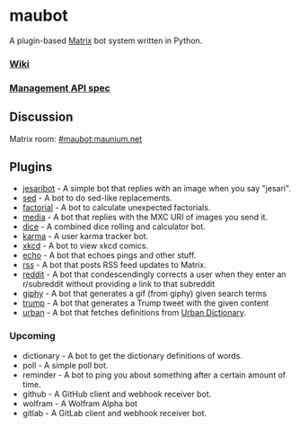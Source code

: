 # maubot
A plugin-based [Matrix](https://matrix.org) bot system written in Python.

### [Wiki](https://github.com/maubot/maubot/wiki)

### [Management API spec](https://github.com/maubot/maubot/blob/master/maubot/management/api/spec.md)

## Discussion
Matrix room: [#maubot:maunium.net](https://matrix.to/#/#maubot:maunium.net)

## Plugins
* [jesaribot](https://github.com/maubot/jesaribot) - A simple bot that replies with an image when you say "jesari".
* [sed](https://github.com/maubot/sed) - A bot to do sed-like replacements.
* [factorial](https://github.com/maubot/factorial) - A bot to calculate unexpected factorials.
* [media](https://github.com/maubot/media) - A bot that replies with the MXC URI of images you send it.
* [dice](https://github.com/maubot/dice) - A combined dice rolling and calculator bot.
* [karma](https://github.com/maubot/karma) - A user karma tracker bot.
* [xkcd](https://github.com/maubot/xkcd) - A bot to view xkcd comics.
* [echo](https://github.com/maubot/echo) - A bot that echoes pings and other stuff.
* [rss](https://github.com/maubot/rss) - A bot that posts RSS feed updates to Matrix.
* [reddit](https://github.com/TomCasavant/RedditMaubot) - A bot that condescendingly corrects a user when they enter an r/subreddit without providing a link to that subreddit
* [giphy](https://github.com/TomCasavant/GiphyMaubot) - A bot that generates a gif (from giphy) given search terms
* [trump](https://github.com/jeffcasavant/MaubotTrumpTweet) - A bot that generates a Trump tweet with the given content
* [urban](https://github.com/dvdgsng/UrbanMaubot) - A bot that fetches definitions from [Urban Dictionary](https://www.urbandictionary.com/).

### Upcoming
* dictionary - A bot to get the dictionary definitions of words.
* poll - A simple poll bot.
* reminder - A bot to ping you about something after a certain amount of time.
* github - A GitHub client and webhook receiver bot.
* wolfram - A Wolfram Alpha bot
* gitlab - A GitLab client and webhook receiver bot.
